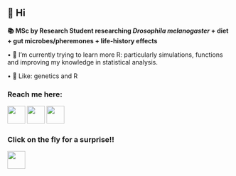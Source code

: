 
 ## 👋 Hi 
 
 **__📚 MSc by Research Student researching *Drosophila melanogaster* + diet + gut microbes/pheremones + life-history effects__**

• 🌱 I’m currently trying to learn more R: particularly simulations, functions and improving my knowledge in statistical analysis.  

• 👀 Like: genetics and R



### Reach me here:

<a href="https://www.linkedin.com/in/katie-millar-15bb56236/"><img src="https://www.vectorlogo.zone/logos/linkedin/linkedin-icon.svg" width="40" height="40"/></a>
<a href="https://twitter.com/KatieMillar__"><img src="https://www.vectorlogo.zone/logos/twitter/twitter-icon.svg" width="40" height="40"/></a>
<a href="mailto:katie.millar@uea.ac.uk"><img src="https://upload.wikimedia.org/wikipedia/commons/d/df/Microsoft_Office_Outlook_%282018%E2%80%93present%29.svg" width="40" height="40"/></a>


### Click on the fly for a surprise!!
<a href="[https://www.linkedin.com/in/katie-millar-15bb56236/](https://www.instagram.com/drosothephila/)"><img src="https://commons.wikimedia.org/wiki/File:Drosophila_Female_ClipArt_-_MH.svg" width="40" height="40"/></a>

